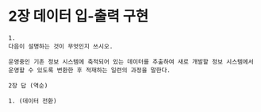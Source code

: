 # 2장 데이터 입-출력 구현

```
1.
다음이 설명하는 것이 무엇인지 쓰시오.

운영중인 기존 정보 시스템에 축적되어 있는 데이터를 추출하여 새로 개발할 정보 시스템에서 운영할 수 있도록 변환한 후 적재하는 일련의 과정을 말한다.
```


```
2장 답 (역순)

1. (데이터 전환)
```